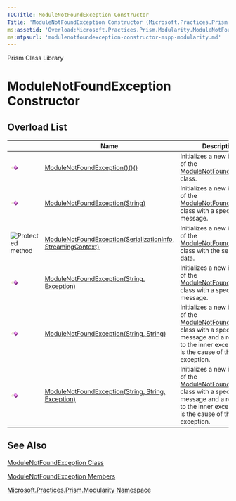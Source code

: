 ```yaml
---
TOCTitle: ModuleNotFoundException Constructor
Title: 'ModuleNotFoundException Constructor (Microsoft.Practices.Prism.Modularity)'
ms:assetid: 'Overload:Microsoft.Practices.Prism.Modularity.ModuleNotFoundException.\#ctor'
ms:mtpsurl: 'modulenotfoundexception-constructor-mspp-modularity.md'
---
```


Prism Class Library

ModuleNotFoundException Constructor
===================================

Overload List
-------------

<span id="overloadMembersTableToggle"></span>
<table>

<thead>
<tr class="header">
<th> </th>
<th>Name</th>
<th>Description</th>
</tr>
</thead>
<tbody>
<tr class="odd">
<td><img src="images/public-method.gif" title="Public method" /></td>
<td><a href="https://msdn.microsoft.com/library/microsoft.practices.prism.modularity.modulenotfoundexception.">ModuleNotFoundException()()()</a></td>
<td><div class="summary">
Initializes a new instance of the <a href="https://msdn.microsoft.com/library/microsoft.practices.prism.modularity.modulenotfoundexception">ModuleNotFoundException</a> class.
</div></td>
</tr>
<tr class="even">
<td><img src="images/public-method.gif" title="Public method" /></td>
<td><a href="https://msdn.microsoft.com/library/microsoft.practices.prism.modularity.modulenotfoundexception.">ModuleNotFoundException(String)</a></td>
<td><div class="summary">
Initializes a new instance of the <a href="https://msdn.microsoft.com/library/microsoft.practices.prism.modularity.modulenotfoundexception">ModuleNotFoundException</a> class with a specified error message.
</div></td>
</tr>
<tr class="odd">
<td><img src="https://msdn.microsoft.com/en-us/Gg419110.protmethod(en-us,PandP.50).gif" title="Protected method" /></td>
<td><a href="https://msdn.microsoft.com/library/microsoft.practices.prism.modularity.modulenotfoundexception.">ModuleNotFoundException(SerializationInfo, StreamingContext)</a></td>
<td><div class="summary">
Initializes a new instance of the <a href="https://msdn.microsoft.com/library/microsoft.practices.prism.modularity.modulenotfoundexception">ModuleNotFoundException</a> class with the serialization data.
</div></td>
</tr>
<tr class="even">
<td><img src="images/public-method.gif" title="Public method" /></td>
<td><a href="https://msdn.microsoft.com/library/microsoft.practices.prism.modularity.modulenotfoundexception.">ModuleNotFoundException(String, Exception)</a></td>
<td><div class="summary">
Initializes a new instance of the <a href="https://msdn.microsoft.com/library/microsoft.practices.prism.modularity.modulenotfoundexception">ModuleNotFoundException</a> class with a specified error message.
</div></td>
</tr>
<tr class="odd">
<td><img src="images/public-method.gif" title="Public method" /></td>
<td><a href="https://msdn.microsoft.com/library/microsoft.practices.prism.modularity.modulenotfoundexception.">ModuleNotFoundException(String, String)</a></td>
<td><div class="summary">
Initializes a new instance of the <a href="https://msdn.microsoft.com/library/microsoft.practices.prism.modularity.modulenotfoundexception">ModuleNotFoundException</a> class with a specified error message and a reference to the inner exception that is the cause of this exception.
</div></td>
</tr>
<tr class="even">
<td><img src="images/public-method.gif" title="Public method" /></td>
<td><a href="https://msdn.microsoft.com/library/microsoft.practices.prism.modularity.modulenotfoundexception.">ModuleNotFoundException(String, String, Exception)</a></td>
<td><div class="summary">
Initializes a new instance of the <a href="https://msdn.microsoft.com/library/microsoft.practices.prism.modularity.modulenotfoundexception">ModuleNotFoundException</a> class with a specified error message and a reference to the inner exception that is the cause of this exception.
</div></td>
</tr>
</tbody>
</table>

See Also
--------


[ModuleNotFoundException Class](https://msdn.microsoft.com/library/microsoft.practices.prism.modularity.modulenotfoundexception)

[ModuleNotFoundException Members](https://msdn.microsoft.com/allmembers.t:microsoft.practices.prism.modularity.modulenotfoundexception)

[Microsoft.Practices.Prism.Modularity Namespace](https://msdn.microsoft.com/library/microsoft.practices.prism.modularity)
